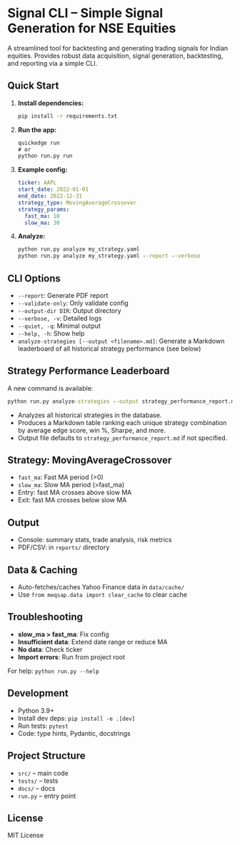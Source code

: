 # Signal CLI – Simple Signal Generation for NSE Equities

A streamlined tool for backtesting and generating trading signals for Indian equities. Provides robust data acquisition, signal generation, backtesting, and reporting via a simple CLI.

## Quick Start

1. **Install dependencies:**
    ```bash
    pip install -r requirements.txt
    ```

2. **Run the app:**
    ```cmd
    quickedge run
    # or
    python run.py run
    ```

3. **Example config:**
    ```yaml
    ticker: AAPL
    start_date: 2022-01-01
    end_date: 2022-12-31
    strategy_type: MovingAverageCrossover
    strategy_params:
      fast_ma: 10
      slow_ma: 30
    ```

4. **Analyze:**
    ```cmd
    python run.py analyze my_strategy.yaml
    python run.py analyze my_strategy.yaml --report --verbose
    ```

## CLI Options
- `--report`: Generate PDF report
- `--validate-only`: Only validate config
- `--output-dir DIR`: Output directory
- `--verbose, -v`: Detailed logs
- `--quiet, -q`: Minimal output
- `--help, -h`: Show help
- `analyze-strategies [--output <filename>.md]`: Generate a Markdown leaderboard of all historical strategy performance (see below)

## Strategy Performance Leaderboard

A new command is available:

```cmd
python run.py analyze-strategies --output strategy_performance_report.md
```
- Analyzes all historical strategies in the database.
- Produces a Markdown table ranking each unique strategy combination by average edge score, win %, Sharpe, and more.
- Output file defaults to `strategy_performance_report.md` if not specified.

## Strategy: MovingAverageCrossover
- `fast_ma`: Fast MA period (>0)
- `slow_ma`: Slow MA period (>fast_ma)
- Entry: fast MA crosses above slow MA
- Exit: fast MA crosses below slow MA

## Output
- Console: summary stats, trade analysis, risk metrics
- PDF/CSV: in `reports/` directory

## Data & Caching
- Auto-fetches/caches Yahoo Finance data in `data/cache/`
- Use `from meqsap.data import clear_cache` to clear cache

## Troubleshooting
- **slow_ma > fast_ma**: Fix config
- **Insufficient data**: Extend date range or reduce MA
- **No data**: Check ticker
- **Import errors**: Run from project root

For help: `python run.py --help`

## Development
- Python 3.9+
- Install dev deps: `pip install -e .[dev]`
- Run tests: `pytest`
- Code: type hints, Pydantic, docstrings

## Project Structure
- `src/` – main code
- `tests/` – tests
- `docs/` – docs
- `run.py` – entry point

## License
MIT License
